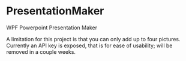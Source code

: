 # PresentationMaker
WPF Powerpoint Presentation Maker

A limitation for this project is that you can only add up to four pictures. Currently an API key is exposed, that is for ease of usability; will be removed in a couple weeks.
